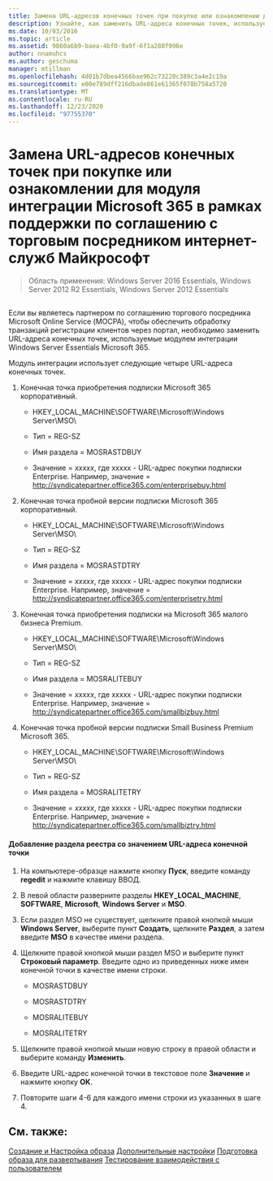 ```yaml
---
title: Замена URL-адресов конечных точек при покупке или ознакомлении для модуля интеграции Microsoft 365 в рамках поддержки по соглашению с торговым посредником интернет-служб Майкрософт
description: Узнайте, как заменить URL-адреса конечных точек, используемые модулем интеграции Windows Server Essentials Microsoft 365.
ms.date: 10/03/2016
ms.topic: article
ms.assetid: 9860a6b9-baea-4bf0-9a9f-6f1a288f996e
author: nnamuhcs
ms.author: geschuma
manager: mtillman
ms.openlocfilehash: 4d01b7dbea4566bae962c73220c389c3a4e2c19a
ms.sourcegitcommit: e00e789dff216dbade861e61365f078b758a5720
ms.translationtype: MT
ms.contentlocale: ru-RU
ms.lasthandoff: 12/23/2020
ms.locfileid: "97755370"
---
```

# <a name="replace-microsoft-365-integration-module-buy-try-endpoint-url-in-support-of-microsoft-online-service-reseller-agreement"></a>Замена URL-адресов конечных точек при покупке или ознакомлении для модуля интеграции Microsoft 365 в рамках поддержки по соглашению с торговым посредником интернет-служб Майкрософт

>Область применения: Windows Server 2016 Essentials, Windows Server 2012 R2 Essentials, Windows Server 2012 Essentials

##  <a name="BKMK_O365"></a>
 Если вы являетесь партнером по соглашению торгового посредника Microsoft Online Service (МОСРА), чтобы обеспечить обработку транзакций регистрации клиентов через портал, необходимо заменить URL-адреса конечных точек, используемые модулем интеграции Windows Server Essentials Microsoft 365.

 Модуль интеграции использует следующие четыре URL-адреса конечных точек.

1.  Конечная точка приобретения подписки Microsoft 365 корпоративный.

    -   HKEY_LOCAL_MACHINE\SOFTWARE\Microsoft\Windows Server\MSO\

    -   Тип = REG-SZ

    -   Имя раздела = MOSRASTDBUY

    -   Значение = *xxxxx*, где xxxxx - URL-адрес покупки подписки Enterprise. Например, значение = http://syndicatepartner.office365.com/enterprisebuy.html

2.  Конечная точка пробной версии подписки Microsoft 365 корпоративный.

    -   HKEY_LOCAL_MACHINE\SOFTWARE\Microsoft\Windows Server\MSO\

    -   Тип = REG-SZ

    -   Имя раздела = MOSRASTDTRY

    -   Значение = *xxxxx*, где xxxxx - URL-адрес покупки подписки Enterprise. Например, значение = http://syndicatepartner.office365.com/enterprisetry.html

3.  Конечная точка приобретения подписки на Microsoft 365 малого бизнеса Premium.

    -   HKEY_LOCAL_MACHINE\SOFTWARE\Microsoft\Windows Server\MSO\

    -   Тип = REG-SZ

    -   Имя раздела = MOSRALITEBUY

    -   Значение = *xxxxx*, где xxxxx - URL-адрес покупки подписки Enterprise. Например, значение = http://syndicatepartner.office365.com/smallbizbuy.html

4.  Конечная точка пробной версии подписки Small Business Premium Microsoft 365.

    -   HKEY_LOCAL_MACHINE\SOFTWARE\Microsoft\Windows Server\MSO\

    -   Тип = REG-SZ

    -   Имя раздела = MOSRALITETRY

    -   Значение = *xxxxx*, где xxxxx - URL-адрес покупки подписки Enterprise. Например, значение = http://syndicatepartner.office365.com/smallbiztry.html

#### <a name="to-add-an-endpoint-url-key-to-the-registry"></a>Добавление раздела реестра со значением URL-адреса конечной точки

1.  На компьютере-образце нажмите кнопку **Пуск**, введите команду **regedit** и нажмите клавишу ВВОД.

2.  В левой области разверните разделы **HKEY_LOCAL_MACHINE**, **SOFTWARE**, **Microsoft**, **Windows Server** и **MSO**.

3.  Если раздел MSO не существует, щелкните правой кнопкой мыши **Windows Server**, выберите пункт **Создать**, щелкните **Раздел**, а затем введите **MSO** в качестве имени раздела.

4.  Щелкните правой кнопкой мыши раздел MSO и выберите пункт **Строковый параметр**. Введите одно из приведенных ниже имен конечной точки в качестве имени строки.

    -   MOSRASTDBUY

    -   MOSRASTDTRY

    -   MOSRALITEBUY

    -   MOSRALITETRY

5.  Щелкните правой кнопкой мыши новую строку в правой области и выберите команду **Изменить**.

6.  Введите URL-адрес конечной точки в текстовое поле **Значение** и нажмите кнопку **OK**.

7.  Повторите шаги 4-6 для каждого имени строки из указанных в шаге 4.

## <a name="see-also"></a>См. также:

 [Создание и Настройка образа](Creating-and-Customizing-the-Image.md) [Дополнительные настройки](Additional-Customizations.md) [Подготовка образа для развертывания](Preparing-the-Image-for-Deployment.md) [Тестирование взаимодействия с пользователем](Testing-the-Customer-Experience.md)

